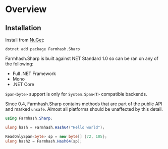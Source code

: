 # Overview

## Installation

Install from [NuGet](https://www.nuget.org/packages/Farmhash.Sharp/):

```
dotnet add package Farmhash.Sharp
```

Farmhash.Sharp is built against NET Standard 1.0 so can be ran on any of the following:

- Full .NET Framework
- Mono
- .NET Core

`Span<byte>` support is only for `System.Span<T>` compatible backends.

Since 0.4, Farmhash.Sharp contains methods that are part of the public API and
marked `unsafe`. Almost all platforms should be unaffected by this detail.

```csharp
using Farmhash.Sharp;

ulong hash = Farmhash.Hash64("Hello world");

ReadOnlySpan<byte> sp = new byte[] {72, 105};
ulong hash2 = Farmhash.Hash64(sp);
```